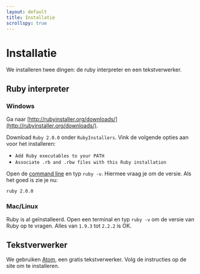 ```yaml
---
layout: default
title: Installatie
scrollspy: true
---
```


# Installatie

We installeren twee dingen: de ruby interpreter en een tekstverwerker.

## Ruby interpreter

### Windows
Ga naar [http://rubyinstaller.org/downloads/](http://rubyinstaller.org/downloads/).

Download `Ruby 2.0.0` onder `RubyInstallers`.
Vink de volgende opties aan voor het installeren:

* `Add Ruby executables to your PATH`
* `Associate .rb and .rbw files with this Ruby installation`

Open de [command line](/ruby/command_line) en typ `ruby -v`. Hiermee vraag je om de versie. Als het goed is zie je nu:

    ruby 2.0.0

### Mac/Linux
Ruby is al geïnstalleerd. Open een terminal en typ `ruby -v` om de versie
van Ruby op te vragen. Alles van `1.9.3` tot `2.2.2` is OK.

## Tekstverwerker
We gebruiken [Atom](https://atom.io/), een gratis tekstverwerker. Volg de instructies op de site om te installeren.
